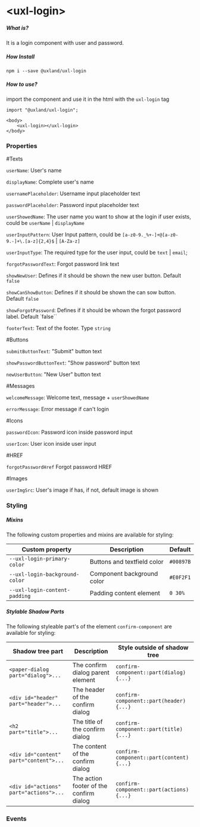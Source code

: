 # \<uxl-login\>

##### What is?

It is a login component with user and password.

##### How Install

```
npm i --save @uxland/uxl-login
```

##### How to use?

import the component and use it in the html with the `uxl-login` tag

```
import "@uxland/uxl-login";

<body>
    <uxl-login></uxl-login>
</body>
```


### Properties
  
  #Texts
  
  `userName`: User's name

  `displayName`: Complete user's name
  
  `usernamePlaceholder`: Username input placeholder text

  `passwordPlaceholder`: Password input placeholder text 
  
  `userShowedName`: The user name you want to show at the login if user exists, could be ``userName`` | ``displayName``

  `userInputPattern`: User Input pattern, could be ``[a-z0-9._%+-]+@[a-z0-9.-]+\.[a-z]{2,4}$`` | ``[A-Za-z]``

  `userInputType`: The required type for the user input, could be ``text`` | ``email``;

  `forgotPasswordText`: Forgot password link text

  `showNewUser`: Defines if it should be shown the new user button. Default `false`

  `showCanShowButton`: Defines if it should be shown the can sow button. Default `false`

  `showForgotPassword`: Defines if it should be whown the forgot password label. Default `false``

  `footerText`: Text of the footer. Type `string`
  
  #Buttons
  
  `submitButtonText`: "Submit" button text

  `showPasswordButtonText`: "Show password" button text

  `newUserButton`: "New User" button text

  #Messages
  
  `welcomeMessage`: Welcome text, message + `userShowedName`

  `errorMessage`: Error message if can't login

  #Icons
  
  `passwordIcon`: Password icon inside password input
  
  `userIcon`: User icon inside user input

  #HREF
  
  `forgotPasswordHref` Forgot password HREF

  #Images
  
  `userImgSrc`: User's image if has, if not, default image is shown

  
  

### Styling

##### Mixins

The following custom properties and mixins are available for styling:

| Custom property | Description | Default |
| --- | --- | --- |
| `--uxl-login-primary-color` | Buttons and textfield color | `#00897B` |
| `--uxl-login-background-color` | Component background color | `#E0F2F1` |
| `--uxl-login-content-padding` | Padding content element | `0 30%` |


##### Stylable Shadow Parts

The following styleable part's of the element `confirm-component` are available for styling:

| Shadow tree part                       | Description                             | Style outside of shadow tree             |
| -------------------------------------- | --------------------------------------- | ---------------------------------------- |
| `<paper-dialog part="dialog">...`      | The confirm dialog parent element       | `confirm-component::part(dialog) {...}`  |
| `<div id="header" part="header">...`   | The header of the confirm dialog        | `confirm-component::part(header) {...}`  |
| `<h2 part="title">...`                 | The title of the confirm dialog         | `confirm-component::part(title) {...}`   |
| `<div id="content" part="content">...` | The content of the confirm dialog       | `confirm-component::part(content) {...}` |
| `<div id="actions" part="actions">...` | The action footer of the confirm dialog | `confirm-component::part(actions) {...}` |


### Events

